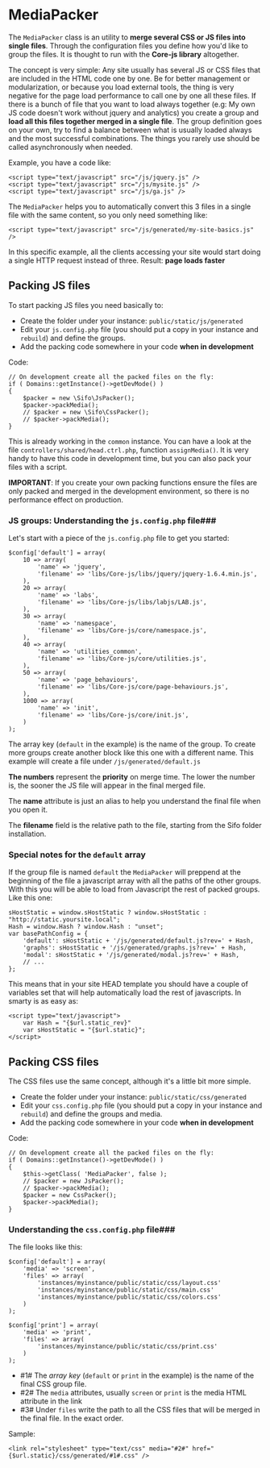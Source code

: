 MediaPacker
===========
The `MediaPacker` class is an utility to **merge several CSS or JS files into single files**. Through the configuration files you define how you'd like to group the files. It is thought to run with the **Core-js library** altogether.

The concept is very simple: Any site usually has several JS or CSS files that are included in the HTML code one by one. Be for better management or modularization, or because you load external tools, the thing is very negative for the page load performance to call one by one all these files. If there is a bunch of file that you want to load always together (e.g: My own JS code doesn't work without jquery and analytics) you create a group and **load all this files together merged in a single file**. The group definition goes on your own, try to find a balance between what is usually loaded always and the most successful combinations. The things you rarely use should be called asynchronously when needed.

Example, you have a code like:

	<script type="text/javascript" src="/js/jquery.js" />
	<script type="text/javascript" src="/js/mysite.js" />
	<script type="text/javascript" src="/js/ga.js" />

The `MediaPacker` helps you to automatically convert this 3 files in a single file with the same content, so you only need something like:

	<script type="text/javascript" src="/js/generated/my-site-basics.js" />

In this specific example, all the clients accessing your site would start doing a single HTTP request instead of three. Result: **page loads faster**

Packing JS files
----------------
To start packing JS files you need basically to:

 * Create the folder under your instance: `public/static/js/generated`
 * Edit your `js.config.php` file (you should put a copy in your instance and `rebuild`) and define the groups.
 * Add the packing code somewhere in your code **when in development**

Code:

	// On development create all the packed files on the fly:
	if ( Domains::getInstance()->getDevMode() )
	{
		$packer = new \Sifo\JsPacker();
		$packer->packMedia();
		// $packer = new \Sifo\CssPacker();
		// $packer->packMedia();
	}	
	
This is already working in the `common` instance. You can have a look at the file `controllers/shared/head.ctrl.php`, function `assignMedia()`. It is very handy to have this code in development time, but you can also pack your files with a script.

**IMPORTANT**: If you create your own packing functions ensure the files are only packed and merged in the development environment, so there is no performance effect on production.

### JS groups: Understanding the `js.config.php` file###
Let's start with a piece of the `js.config.php` file to get you started:

	$config['default'] = array(
		10 => array(
			'name' => 'jquery',
			'filename' => 'libs/Core-js/libs/jquery/jquery-1.6.4.min.js',
		),
		20 => array(
			'name' => 'labs',
			'filename' => 'libs/Core-js/libs/labjs/LAB.js',
		),
		30 => array(
			'name' => 'namespace',
			'filename' => 'libs/Core-js/core/namespace.js',
		),
		40 => array(
			'name' => 'utilities_common',
			'filename' => 'libs/Core-js/core/utilities.js',
		),
		50 => array(
			'name' => 'page_behaviours',
			'filename' => 'libs/Core-js/core/page-behaviours.js',
		),
		1000 => array(
			'name' => 'init',
			'filename' => 'libs/Core-js/core/init.js',
		)
	);

The array key (`default` in the example) is the name of the group. To create more groups create another block like this one with a different name. This example will create a file under `/js/generated/default.js`

**The numbers** represent the **priority** on merge time. The lower the number is, the sooner the JS file will appear in the final merged file.

The **name** attribute is just an alias to help you understand the final file when you open it.

The **filename** field is the relative path to the file, starting from the Sifo folder installation.

### Special notes for the `default` array ###
If the group file is named `default` the `MediaPacker` will preppend at the beginning of the file a javascript array with all the paths of the other groups. With this you will be able to load from Javascript the rest of packed groups. Like this one:

	sHostStatic = window.sHostStatic ? window.sHostStatic : "http://static.yoursite.local";
	Hash = window.Hash ? window.Hash : "unset";
	var basePathConfig = {
		'default': sHostStatic + '/js/generated/default.js?rev=' + Hash,
		'graphs': sHostStatic + '/js/generated/graphs.js?rev=' + Hash,
		'modal': sHostStatic + '/js/generated/modal.js?rev=' + Hash,
		// ...
	};

This means that in your site HEAD template you should have a couple of variables set that will help automatically load the rest of javascripts. In smarty is as easy as:

	<script type="text/javascript">
		var Hash = "{$url.static_rev}"
		var sHostStatic = "{$url.static}";
	</script>
	
Packing CSS files
-----------------
The CSS files use the same concept, although it's a little bit more simple.

 * Create the folder under your instance: `public/static/css/generated`
 * Edit your `css.config.php` file (you should put a copy in your instance and `rebuild`) and define the groups and media.
 * Add the packing code somewhere in your code **when in development**

Code:

	// On development create all the packed files on the fly:
	if ( Domains::getInstance()->getDevMode() )
	{
		$this->getClass( 'MediaPacker', false );
		// $packer = new JsPacker();
		// $packer->packMedia();
		$packer = new CssPacker();
		$packer->packMedia();
	}	

### Understanding the `css.config.php` file###
The file looks like this:

	$config['default'] = array(
		'media' => 'screen',
		'files' => array(
			'instances/myinstance/public/static/css/layout.css'
			'instances/myinstance/public/static/css/main.css'
			'instances/myinstance/public/static/css/colors.css'
		)
	);

	$config['print'] = array(
		'media' => 'print',
		'files' => array(
			'instances/myinstance/public/static/css/print.css'
		)
	);
	
 * #1# The *array key* (`default` or `print` in the example) is the name of the final CSS group file.
 * #2# The `media` attributes, usually `screen` or `print` is the media HTML attribute in the link
 * #3# Under `files` write the path to all the CSS files that will be merged in the final file. In the exact order.

Sample:

	<link rel="stylesheet" type="text/css" media="#2#" href="{$url.static}/css/generated/#1#.css" />
